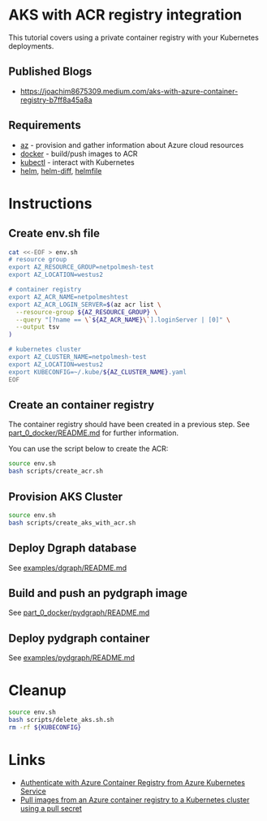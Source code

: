 # AKS with ACR registry integration

This tutorial covers using a private container registry with your Kubernetes deployments.

## Published Blogs

* https://joachim8675309.medium.com/aks-with-azure-container-registry-b7ff8a45a8a

## Requirements

* [az](https://docs.microsoft.com/cli/azure/install-azure-cli) - provision and gather information about Azure cloud resources
* [docker](https://docs.docker.com/get-docker/) - build/push images to ACR
* [kubectl](https://kubernetes.io/docs/tasks/tools/) - interact with Kubernetes
* [helm](https://helm.sh/docs/intro/install/), [helm-diff](https://github.com/databus23/helm-diff), [helmfile](https://github.com/roboll/helmfile)

# Instructions

## Create env.sh file

```bash
cat <<-EOF > env.sh
# resource group
export AZ_RESOURCE_GROUP=netpolmesh-test
export AZ_LOCATION=westus2

# container registry
export AZ_ACR_NAME=netpolmeshtest
export AZ_ACR_LOGIN_SERVER=$(az acr list \
  --resource-group ${AZ_RESOURCE_GROUP} \
  --query "[?name == \`${AZ_ACR_NAME}\`].loginServer | [0]" \
  --output tsv
)

# kubernetes cluster
export AZ_CLUSTER_NAME=netpolmesh-test
export AZ_LOCATION=westus2
export KUBECONFIG=~/.kube/${AZ_CLUSTER_NAME}.yaml
EOF
```

## Create an container registry

The container registry should have been created in a previous step. See [part_0_docker/README.md](../part_0_docker/README.md) for further information.

You can use the script below to create the ACR:

```bash
source env.sh
bash scripts/create_acr.sh
```

## Provision AKS Cluster

```bash
source env.sh
bash scripts/create_aks_with_acr.sh
```

## Deploy Dgraph database

See [examples/dgraph/README.md](examples/dgraph/README.md)

## Build and push an pydgraph image

See [part_0_docker/pydgraph/README.md](../part_0_docker/pydgraph/README.md)

## Deploy pydgraph container

See [examples/pydgraph/README.md](examples/pydgraph/README.md)

# Cleanup

```bash
source env.sh
bash scripts/delete_aks.sh.sh
rm -rf ${KUBECONFIG}
```

# Links

* [Authenticate with Azure Container Registry from Azure Kubernetes Service](https://docs.microsoft.com/azure/aks/cluster-container-registry-integration)
* [Pull images from an Azure container registry to a Kubernetes cluster using a pull secret](https://docs.microsoft.com/en-us/azure/container-registry/container-registry-auth-kubernetes)

